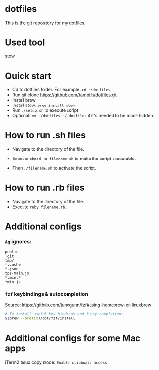 # dotfiles
This is the git repository for my dotfiles.

# Used tool
stow

# Quick start
- Cd to dotfiles folder. For example: ```cd ~/dotfiles```
- Run git clone https://github.com/tamphh/dotfiles.git
- Install brew
- Install stow: ```brew install stow```
- Run ```./setup.sh``` to execute script
- Optional: ```mv ~/dotfiles ~/.dotfiles``` if it's needed to be made hidden.

# How to run .sh files
- Navigate to the directory of the file. 

- Execute ```chmod +x filename.sh``` to make the script executable. 

- Then ```./filename.sh``` to activate the script.

# How to run .rb files
- Navigate to the directory of the file. 
- Execute ```ruby filename.rb```.

# Additional configs
### ```Ag``` ignores:
  ```node_modules
  public
  .git
  tmp/
  *.cache
  *.json
  tps-main.js
  *.min.*
  *min.js
  ```

### ```fzf``` keybindings & autocompletion
Source: https://github.com/junegunn/fzf#using-homebrew-or-linuxbrew
```sh
# To install useful key bindings and fuzzy completion:
$(brew --prefix)/opt/fzf/install
```
# Additional configs for some Mac apps
iTerm2 tmux copy mode: ```Enable clipboard access```
